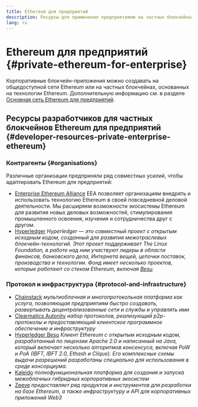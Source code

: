```yaml
---
title: Ethereum для предприятий
description: Ресурсы для применения предприятиями на частных блокчейнах Ethereum.
lang: ru
---
```


# Ethereum для предприятий {#private-ethereum-for-enterprise}

Корпоративные блокчейн-приложения можно создавать на общедоступной сети Ethereum или на частных блокчейнах, основанных на технологии Ethereum. Дополнительную информацию см. в разделе [Основная сеть Ethereum для предприятий](/enterprise/).

## Ресурсы разработчиков для частных блокчейнов Ethereum для предприятий {#developer-resources-private-enterprise-ethereum}

### Контрагенты {#organisations}

Различные организации предприняли ряд совместных усилий, чтобы адаптировать Ethereum для предприятий:

- [Enterprise Ethereum Alliance](https://entethalliance.org/) EEA позволяет организациям внедрять и использовать технологию Ethereum в своей повседневной деловой деятельности. Мы расширяем возможности экосистемы Ethereum для развития новых деловых возможностей, стимулирования промышленного освоения, изучения и сотрудничества друг с другом.
- [Hyperledger](https://hyperledger.org) _Hyperledger — это совместный проект с открытым исходным кодом, созданный для развития межотраслевых блокчейн-технологий. Этот проект поддерживает The Linux Foundation, в работе над ним участвуют лидеры в области финансов, банковского дела, Интернета вещей, цепочки поставок, производства и технологии. Фонд имеет несколько проектов, которые работают со стеком Ethereum, включая [Besu](https://www.hyperledger.org/use/besu)._

### Протокол и инфраструктура {#protocol-and-infrastructure}

- [Chainstack](https://chainstack.com/) _мультиоблачная и многопротокольная платформа как услуга, позволяющая предприятиям быстро создавать, развертывать децентрализованные сети и службы и управлять ими_
- [Clearmatics Autonity](https://www.clearmatics.com/about/) _набор протоколов, реализующий p2p-протоколы и предоставляющий клиентское программное обеспечение и инфраструктуру_
- [Hyperledger Besu](https://www.hyperledger.org/use/besu) _Клиент Ethereum с открытым исходным кодом, разработанный по лицензии Apache 2.0 и написанный на Java, который включает несколько алгоритмов консенсуса, включая PoW и PoA (IBFT, IBFT 2.0, Ethash и Clique). Его комплексные схемы выдачи разрешений разработаны специально для использования в среде консорциума._
- [Kaleido](https://kaleido.io/) _полнофункциональная платформа для создания и запуска межоблачных гибридных корпоративных экосистем_
- [Zeeve](https://www.zeeve.io/) _предоставляет ряд продуктов и инструментов для разработки на базе Ethereum, а также инфраструктуру и API для корпоративных приложений Web3_

